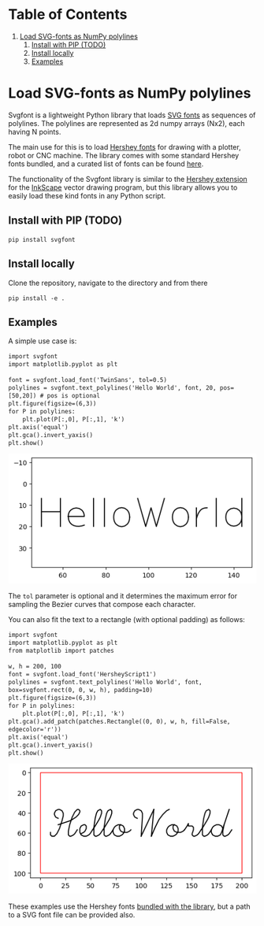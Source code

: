 
# Table of Contents

1.  [Load SVG-fonts as NumPy polylines](#org6a6e168)
    1.  [Install with PIP (TODO)](#orgc2ddd91)
    2.  [Install locally](#org99ef478)
    3.  [Examples](#org3530b4f)



<a id="org6a6e168"></a>

# Load SVG-fonts as NumPy polylines

Svgfont is a lightweight Python library that loads [SVG fonts](https://www.w3.org/TR/SVG11/fonts.html) as sequences of polylines. The polylines are represented as 2d numpy arrays (Nx2), each having N points.

The main use for this is to load [Hershey fonts](https://en.wikipedia.org/wiki/Hershey_fonts) for drawing with a plotter, robot or CNC machine. The library comes with some standard Hershey fonts bundled, and a curated list of fonts can be found [here](https://gitlab.com/oskay/svg-fonts).

The functionality of the Svgfont library is similar to the [Hershey extension](https://www.evilmadscientist.com/2011/hershey-text-an-inkscape-extension-for-engraving-fonts/) for the [InkScape](https://inkscape.org) vector drawing program, but this library allows you to easily load these kind fonts in any Python script.


<a id="orgc2ddd91"></a>

## Install with PIP (TODO)

    pip install svgfont


<a id="org99ef478"></a>

## Install locally

Clone the repository, navigate to the directory and from there

    pip install -e .


<a id="org3530b4f"></a>

## Examples

A simple use case is:

    import svgfont
    import matplotlib.pyplot as plt
    
    font = svgfont.load_font('TwinSans', tol=0.5)
    polylines = svgfont.text_polylines('Hello World', font, 20, pos=[50,20]) # pos is optional
    plt.figure(figsize=(6,3))
    for P in polylines:
        plt.plot(P[:,0], P[:,1], 'k')
    plt.axis('equal')
    plt.gca().invert_yaxis()
    plt.show()

![img](https://raw.githubusercontent.com/colormotor/svgfont/main/figures/hershey-base.png)

The `tol` parameter is optional and it determines the maximum error for sampling the Bezier curves that compose each character.

You can also fit the text to a rectangle (with optional padding) as follows:

    import svgfont
    import matplotlib.pyplot as plt
    from matplotlib import patches
    
    w, h = 200, 100
    font = svgfont.load_font('HersheyScript1')
    polylines = svgfont.text_polylines('Hello World', font, box=svgfont.rect(0, 0, w, h), padding=10)
    plt.figure(figsize=(6,3))
    for P in polylines:
        plt.plot(P[:,0], P[:,1], 'k')
    plt.gca().add_patch(patches.Rectangle((0, 0), w, h, fill=False, edgecolor='r'))
    plt.axis('equal')
    plt.gca().invert_yaxis()
    plt.show()

![img](https://raw.githubusercontent.com/colormotor/svgfont/main/figures/hershey-box.png)

These examples use the Hershey fonts [bundled with the library](https://github.com/colormotor/svgfont/tree/main/svgfont/hershey), but a path to a
SVG font file can be provided also.


